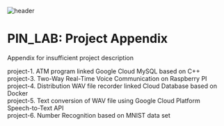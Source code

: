 ![header](https://capsule-render.vercel.app/api?type=soft&color=006EDB&fontColor=DEEAF7&height=200&section=header&text=PIN_LAB&desc=Project%20Appendix&descAlignY=80&fontSize=90)
# PIN_LAB: Project Appendix
Appendix for insufficient project description

project-1. ATM program linked Google Cloud MySQL based on C++ <br>
project-3. Two-Way Real-Time Voice Communication on Raspberry PI <br>
project-4. Distribution WAV file recorder linked Cloud Database based on Docker <br>
project-5. Text conversion of WAV file using Google Cloud Platform Speech-to-Text API <br>
project-6. Number Recognition based on MNIST data set <br>
